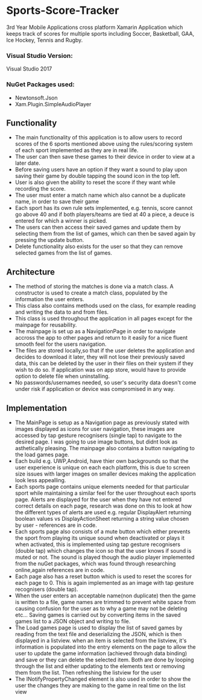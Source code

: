 # Sports-Score-Tracker
3rd Year Mobile Applications cross platform Xamarin Application which keeps track of scores for multiple sports including Soccer, Basketball, GAA, Ice Hockey, Tennis and Rugby.

### Visual Studio Version:
Visual Studio 2017

### NuGet Packages used: 
- Newtonsoft.Json
- Xam.Plugin.SimpleAudioPlayer

## Functionality
- The main functionality of this application is to allow users to record scores of the 6 sports mentioned above using the rules/scoring system of each sport implemented as they are in real life.
- The user can then save these games to their device in order to view at a later date.
- Before saving users have an option if they want a sound to play upon saving their game by double tapping the sound icon in the top left.
- User is also given the ability to reset the score if they want while recording the score.
- The user must enter a match name which also cannot be a duplicate name, in order to save their game
- Each sport has its own rule sets implemented, e.g. tennis, score cannot go above 40 and if both players/teams are tied at 40 a piece, a deuce is entered for which a winner is picked. 
- The users can then access their saved games and update them by selecting them from the list of games, which can then be saved again by pressing the update button.
- Delete functionality also exists for the user so that they can remove selected games from the list of games.

## Architecture
- The method of storing the matches is done via a match class. A constructor is used to create a match class, populated by the information the user enters.
- This class also contains methods used on the class, for example reading and writing the data to and from files.
- This class is used throughout the application in all pages except for the mainpage for reusability.
- The mainpage is set up as a NavigationPage in order to navigate accross the app to other pages and return to it easily for a nice fluent smooth feel for the users navigation.
- The files are stored locally,so that if the user deletes the application and decides to download it later, they will not lose their previously saved data, this can be deleted by the user in their files on their system if they wish to do so. If application was on app store, would have to provide option to delete file when uninstalling.
- No passwords/usernames needed, so user's security data doesn't come under risk if application or device was compromised in any way.

## Implementation
- The MainPage is setup as a Navigation page as previously stated with images displayed as icons for user navigation, these images are accessed by tap gesture recognisers (single tap) to navigate to the desired page. I was going to use image buttons, but didnt look as asthetically pleasing. The mainpage also contains a button navigating to the load games page.
- Each build e.g. UWP,Android, have thier own backgrounds so that the user experience is unique on each each platform, this is due to screen size issues with larger images on smaller devices making the application look less appealling.
- Each sports page contains unique elements needed for that particular sport while maintaining a similar feel for the user throughout each sports page. Alerts are displayed for the user when they have not entered correct details on each page, research was done on this to look at how the different types of alerts are used e.g. regular DisplayAlert returning boolean values vs DisplayActionSheet returning a string value chosen by user - references are in code. 
- Each sports page also consists of a mute button which either prevents the sport from playing its unique sound when deactivated or plays it when activated, this is implemented using tap gesture recognisers (double tap) which changes the icon so that the user knows if sound is muted or not. The sound is played though the audio player implemented from the nuGet packages, which was found through researching online,again references are in code.
- Each page also has a reset button which is used to reset the scores for each page to 0. This is again implemented as an image with tap gesture recognisers (double tap).
- When the user enters an acceptable name(non duplicate) then the game is written to a file, game names are trimmed to prevent white space from causing confusion for the user as to why a game may not be deleting etc... Saving games is carried out by converting items in the saved games list to a JSON object and writing to file.
- The Load games page is used to display the list of saved games by reading from the text file and deserializing the JSON, which is then displayed in a listview. when an item is selected from the listview, it's information is populated into the entry elements on the page to allow the user to update the game information (achieved through data binding) and save or they can delete the selected item. Both are done by looping through the list and either updating to the elements text or removing them from the list. Then refreshing the listview for the user
- The INotifyPropertyChanged element is also used in order to show the user the changes they are making to the game in real time on the list view
